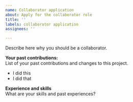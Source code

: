 ```yaml
---
name: Collaborator application
about: Apply for the collaborator role
title: ''
labels: collaborator application
assignees: ''

---
```


Describe here why you should be a collaborator.

**Your past contributions:**\
List of your past contributions and changes to this project.
- I did this
- I did that

**Experience and skills**\
What are your skills and past experiences?
